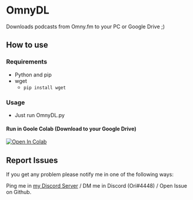 # OmnyDL
Downloads podcasts from Omny.fm to your PC or Google Drive ;)

## How to use
### Requirements
* Python and pip
* wget
  * `pip install wget`
### Usage
* Just run OmnyDL.py
#### Run in Goole Colab (Download to your Google Drive)
<a href="https://colab.research.google.com/github/Ori5000/OmnyDL/blob/main/OmnyColab.ipynb" target="_parent"><img src="https://colab.research.google.com/assets/colab-badge.svg" alt="Open In Colab"/></a>

## Report Issues
If you get any problem please notify me in one of the following ways:

Ping me in [my Discord Server](https://discord.gg/enMG8bXUbn) / DM me in Discord (Ori#4448) / Open Issue on Github.
